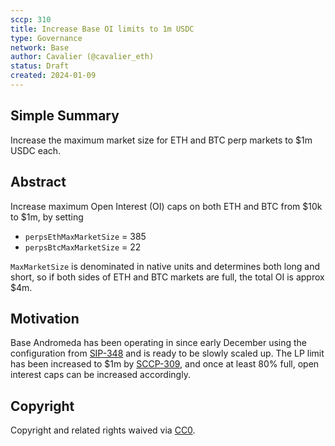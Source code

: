 ```yaml
---
sccp: 310
title: Increase Base OI limits to 1m USDC
type: Governance
network: Base
author: Cavalier (@cavalier_eth)
status: Draft
created: 2024-01-09
---
```


<!--You can leave these HTML comments in your merged SCCP and delete the visible duplicate text guides, they will not appear and may be helpful to refer to if you edit it again. This is the suggested template for new SCCPs. Note that an SCCP number will be assigned by an editor. When opening a pull request to submit your SCCP, please use an abbreviated title in the filename, `sccp-draft_title_abbrev.md`. The title should be 44 characters or less.-->

## Simple Summary

<!--"If you can't explain it simply, you don't understand it well enough." Provide a simplified and layman-accessible explanation of the SCCP.-->

Increase the maximum market size for ETH and BTC perp markets to $1m USDC each.

## Abstract

<!--A short (~200 word) description of the variable change proposed.-->
Increase maximum Open Interest (OI) caps on both ETH and BTC from $10k to $1m, by setting

- `perpsEthMaxMarketSize` = 385
- `perpsBtcMaxMarketSize` = 22

`MaxMarketSize` is denominated in native units and determines both long and short, so if both sides of ETH and BTC markets are full, the total OI is approx $4m. 

## Motivation

<!--The motivation is critical for SCCPs that want to update variables within Synthetix. It should clearly explain why the existing variable is not incentive aligned. SCCP submissions without sufficient motivation may be rejected outright.-->

Base Andromeda has been operating in since early December using the configuration from [SIP-348](https://sips.synthetix.io/sips/sip-348/) and is ready to be slowly scaled up. The LP limit has been increased to $1m by [SCCP-309](https://sips.synthetix.io/sccp/sccp-309/), and once at least 80% full, open interest caps can be increased accordingly.


## Copyright

Copyright and related rights waived via [CC0](https://creativecommons.org/publicdomain/zero/1.0/).
